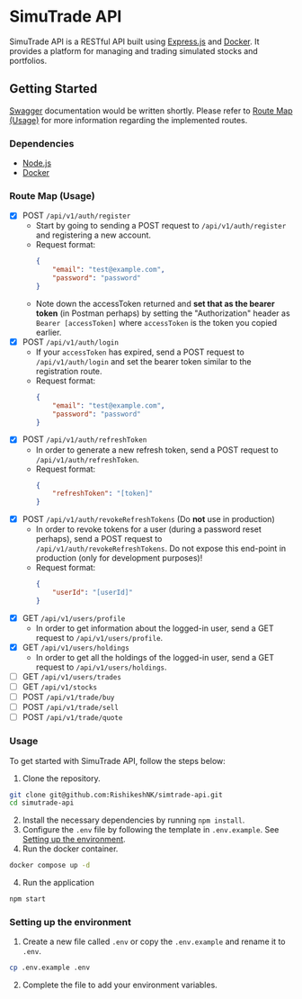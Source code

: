 # SimuTrade API

SimuTrade API is a RESTful API built using [Express.js](https://expressjs.com/) and [Docker](https://www.docker.com/). It provides a platform for managing and trading simulated stocks and portfolios.

## Getting Started

[Swagger](https://swagger.io/) documentation would be written shortly. Please refer to [Route Map (Usage)](#usage) for more information regarding the implemented routes.

### Dependencies

- [Node.js](https://nodejs.org/en/download/package-manager/)
- [Docker](https://www.docker.com/)

### Route Map (Usage)
- [x] POST `/api/v1/auth/register`
    - Start by going to sending a POST request to `/api/v1/auth/register` and registering a new account.
    - Request format:
        ```json
        {
            "email": "test@example.com",
            "password": "password"
        }
        ```
    - Note down the accessToken returned and __set that as the bearer token__ (in Postman perhaps) by setting the "Authorization" header as `Bearer [accessToken]` where `accessToken` is the token you copied earlier.
- [x] POST `/api/v1/auth/login`
    - If your `accessToken` has expired, send a POST request to `/api/v1/auth/login` and set the bearer token similar to the registration route.
    - Request format:
        ```json
        {
            "email": "test@example.com",
            "password": "password"
        }
        ```
- [x] POST `/api/v1/auth/refreshToken`
    - In order to generate a new refresh token, send a POST request to `/api/v1/auth/refreshToken`.
    - Request format:
        ```json
        {
            "refreshToken": "[token]"
        }
        ```
- [x] POST `/api/v1/auth/revokeRefreshTokens` (Do __not__ use in production)
    - In order to revoke tokens for a user (during a password reset perhaps), send a POST request to `/api/v1/auth/revokeRefreshTokens`. Do not expose this end-point in production (only for development purposes)!
    - Request format:
        ```json
        {
            "userId": "[userId]"
        }
        ```
- [x] GET `/api/v1/users/profile`
    - In order to get information about the logged-in user, send a GET request to `/api/v1/users/profile`.
- [x] GET `/api/v1/users/holdings`
    - In order to get all the holdings of the logged-in user, send a GET request to `/api/v1/users/holdings`.
- [ ] GET `/api/v1/users/trades`
- [ ] GET `/api/v1/stocks`
- [ ] POST `/api/v1/trade/buy`
- [ ] POST `/api/v1/trade/sell`
- [ ] POST `/api/v1/trade/quote`

### Usage

To get started with SimuTrade API, follow the steps below:

1. Clone the repository.

```bash
git clone git@github.com:RishikeshNK/simtrade-api.git
cd simutrade-api
```

2. Install the necessary dependencies by running `npm install`.
3. Configure the `.env` file by following the template in `.env.example`. See [Setting up the environment](#setting-up-the-environment).
4. Run the docker container.
```bash
docker compose up -d
```
4. Run the application

```bash
npm start
```

### Setting up the environment

1. Create a new file called `.env` or copy the `.env.example` and rename it to `.env`.

```bash
cp .env.example .env
```

2. Complete the file to add your environment variables.